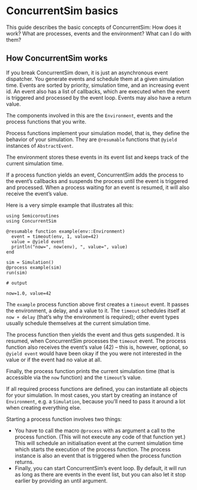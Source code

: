 # ConcurrentSim basics

This guide describes the basic concepts of ConcurrentSim: How does it work? What are processes, events and the environment? What can I do with them?

## How ConcurrentSim works

If you break ConcurrentSim down, it is just an asynchronous event dispatcher. You generate events and schedule them at a given simulation time. Events are sorted by priority, simulation time, and an increasing event id. An event also has a list of callbacks, which are executed when the event is triggered and processed by the event loop. Events may also have a return value.

The components involved in this are the `Environment`, events and the process functions that you write.

Process functions implement your simulation model, that is, they define the behavior of your simulation. They are `@resumable` functions that `@yield` instances of `AbstractEvent`.

The environment stores these events in its event list and keeps track of the current simulation time.

If a process function yields an event, ConcurrentSim adds the process to the event’s callbacks and suspends the process until the event is triggered and processed. When a process waiting for an event is resumed, it will also receive the event’s value.

Here is a very simple example that illustrates all this:

```jldoctest
using Semicoroutines
using ConcurrentSim

@resumable function example(env::Environment)
  event = timeout(env, 1, value=42)
  value = @yield event
  println("now=", now(env), ", value=", value)
end

sim = Simulation()
@process example(sim)
run(sim)

# output

now=1.0, value=42
```

The `example` process function above first creates a `timeout` event. It passes the environment, a delay, and a value to it. The `timeout` schedules itself at `now + delay` (that’s why the environment is required); other event types usually schedule themselves at the current simulation time.

The process function then yields the event and thus gets suspended. It is resumed, when ConcurrentSim processes the `timeout` event. The process function also receives the event’s value (42) – this is, however, optional, so `@yield event` would have been okay if the you were not interested in the value or if the event had no value at all.

Finally, the process function prints the current simulation time (that is accessible via the `now` function) and the `timeout`’s value.

If all required process functions are defined, you can instantiate all objects for your simulation. In most cases, you start by creating an instance of `Environment`, e.g. a `Simulation`, because you’ll need to pass it around a lot when creating everything else.

Starting a process function involves two things:

- You have to call the macro `@process` with as argument a call to the process function. (This will not execute any code of that function yet.) This will schedule an initialisation event at the current simulation time which starts the execution of the process function. The process instance is also an event that is triggered when the process function returns.
- Finally, you can start ConcurrentSim’s event loop. By default, it will run as long as there are events in the event list, but you can also let it stop earlier by providing an until argument.